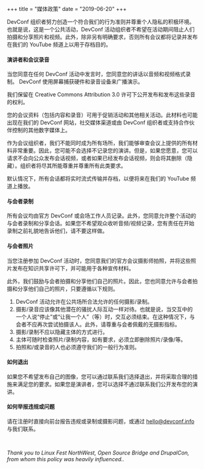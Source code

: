+++
title = "媒体政策"
date = "2019-06-20"
+++

DevConf 组织者努力创造一个符合我们的行为准则并尊重个人隐私的积极环境。也就是说，这是一个公共活动，DevConf 活动组织者不希望在活动期间阻止人们拍摄和分享照片和视频。此外，除非另有明确要求，否则所有会议都将记录并发布在我们的 YouTube 频道上以用于存档目的。

<!--more-->

#### 演讲者和会议录音

当您同意在任何 DevConf 活动中发言时，您同意您的讲话以音频和视频格式录制。 DevConf 使用屏幕捕获硬件和录音设备来广播演示。

我们保留在 Creative Commons Attribution 3.0 许可下公开发布和发布这些录音的权利。

您的会议资料（包括内容和录音）可用于促销活动和其他相关活动。此材料也可能出现在我们的 DevConf 网站，社交媒体渠道或由 DevConf 组织者或支持合作伙伴控制的其他数字媒体上。

作为会议组织者，我们不能同时成为所有场所，我们能够审查会议上提供的所有材料非常重要。因此，您可能不会选择不记录您的演讲。但是，如果您愿意，您可以请求不会向公众发布会话视频，或者如果已经发布会话视频，则会将其删除（隐藏）。组织者将尽其所能尊重并尊重所有此类要求。

默认情况下，所有会话都将实时流式传输并存档，以便将来在我们的 YouTube 频道上播放。

#### 与会者录制

所有会议均由官方 DevConf 或会场工作人员记录。此外，您同意允许整个活动的与会者录制和分享会话。如果您不希望观众收听音频/视频记录，您有责任在开始录制之前礼貌地告诉他们，请不要这样做。

#### 与会者照片

当您注册参加 DevConf 活动时，您同意我们的官方会议摄影师拍照，并将这些照片发布在知识共享许可下，并可能用于各种宣传材料。

此外，我们鼓励与会者拍摄和分享他们自己的照片。因此，您也同意允许与会者拍摄和分享他们自己的照片，只要遵循以下规则。

1. DevConf 活动允许在公共场所合法允许的任何摄影/录制。
2. 摄影/录音应该像其他潜在的骚扰人际互动一样对待。也就是说，当交互中的一个人说“停止”或“让我一个人”（等）时，交互必须结束。在这种情况下，与会者不应再次尝试拍摄该人。此外，请尊重与会者佩戴的无摄影指标。
3. 摄影/录制不应以隐藏主体的方式进行。
4. 主体可随时检查照片/录制内容，如有要求，必须立即删除照片/录像/等。
5. 拍照和/或录音的人也必须遵守我们的一般行为准则。

#### 如何退出

如果您不希望发布自己的图像，您可以通过联系我们选择退出，并将采取合理的措施来满足您的要求。如果您是演讲者，您可以选择不通过联系我们公开发布您的演讲。

#### 如何举报违规或问题

请在注册时直接向前台报告违规或录制或摄影问题，或通过 hello@devconf.info 与我们联系。

<br>

<p class="right"><em>Thank you to Linux Fest NorthWest, Open Source Bridge and DrupalCon, from whom this policy was heavily influenced..</em></p>

<br><br>
